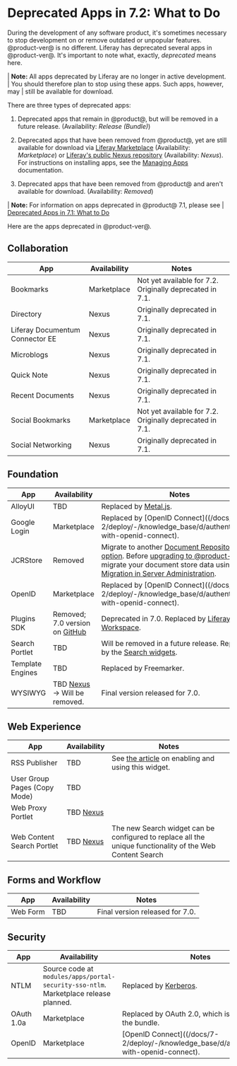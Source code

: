 # Deprecated Apps in 7.2: What to Do 

During the development of any software product, it's sometimes necessary to stop
development on or remove outdated or unpopular features. @product-ver@ is no
different. Liferay has deprecated several apps in @product-ver@. It's important
to note what, exactly, *deprecated* means here. 

| **Note:** All apps deprecated by Liferay are no longer in active development.
| You should therefore plan to stop using these apps. Such apps, however, may
| still be available for download.

There are three types of deprecated apps: 

1.  Deprecated apps that remain in @product@, but will be removed in a future
    release. (Availability: *Release \(Bundle\)*)

2.  Deprecated apps that have been removed from @product@, yet are still 
    available for download via [Liferay
    Marketplace](https://web.liferay.com/marketplace) (Availability:
    *Marketplace*) or [Liferay's public Nexus
    repository](https://repository.liferay.com/nexus/index.html#view-repositories)
    (Availability: *Nexus*). For instructions on installing apps, see the
    [Managing Apps](/docs/7-2/user/-/knowledge_base/u/managing-apps)
    documentation. 

3.  Deprecated apps that have been removed from @product@ and aren't available 
    for download. (Availability: *Removed*) 

| **Note:** For information on apps deprecated in @product@ 7.1, please see 
| [Deprecated Apps in 7.1: What to Do](/docs/7-1/deploy/-/knowledge_base/d/deprecated-apps-in-7-1-what-to-do)

Here are the apps deprecated in @product-ver@. 

## Collaboration

| App |  Availability |  Notes |
| --- | ------------- | ------ |
| Bookmarks | Marketplace | Not yet available for 7.2. Originally deprecated in 7.1. |
| Directory | Nexus | Originally deprecated in 7.1. |
| Liferay Documentum Connector EE | Nexus | Originally deprecated in 7.1. |
| Microblogs | Nexus | Originally deprecated in 7.1. |
| Quick Note | Nexus | Originally deprecated in 7.1. |
| Recent Documents | Nexus | Originally deprecated in 7.1. |
| Social Bookmarks | Marketplace | Not yet available for 7.2. Originally deprecated in 7.1. |
| Social Networking | Nexus | Originally deprecated in 7.1. |

## Foundation

| App |  Availability |  Notes |
| --- | ------------- | ------ |
| AlloyUI | TBD | Replaced by [Metal.js](https://metaljs.com/). | 
| Google Login | Marketplace | Replaced by [OpenID Connect]((/docs/7-2/deploy/-/knowledge_base/d/authenticating-with-openid-connect). |
| JCRStore | Removed | Migrate to another [Document Repository Store option](/docs/7-2/deploy/-/knowledge_base/d/document-repository-configuration). Before [upgrading to @product-ver@](/docs/7-2/deploy/-/knowledge_base/d/upgrading-to-product-ver), migrate your document store data using [Data Migration in Server Administration](/docs/7-2/user/-/knowledge_base/u/server-administration). |
| OpenID | Marketplace | Replaced by [OpenID Connect]((/docs/7-2/deploy/-/knowledge_base/d/authenticating-with-openid-connect). |
| Plugins SDK | Removed; 7.0 version on [GitHub](https://github.com/liferay/liferay-plugins) | Deprecated in 7.0. Replaced by [Liferay Workspace](/docs/7-2/reference/-/knowledge_base/r/liferay-workspace).  |
| Search Portlet | TBD | Will be removed in a future release. Replaced by the [Search widgets](/docs/7-1/user/-/knowledge_base/u/whats-new-with-search). |
| Template Engines | TBD | Replaced by Freemarker. |
| WYSIWYG | TBD [Nexus](https://repository.liferay.com/nexus/content/repositories/liferay-public-releases/com/liferay/com.liferay.wysiwyg.web/) &rarr; Will be removed. |  Final version released for 7.0. |

## Web Experience

| App |  Availability |  Notes |
| --- | ------------- | ------ |
| RSS Publisher | TBD | See [the article](/docs/7-1/user/-/knowledge_base/u/the-rss-publisher-widget) on enabling and using this widget. |
| User Group Pages (Copy Mode) | TBD |  |
| Web Proxy Portlet | TBD [Nexus](https://repository.liferay.com/nexus/service/local/repositories/liferay-public-releases/content/com/liferay/com.liferay.web.proxy.web/2.0.0/com.liferay.web.proxy.web-2.0.0.jar) |  |
| Web Content Search Portlet | TBD [Nexus](https://repository.liferay.com/nexus/service/local/repositories/liferay-public-releases/content/com/liferay/com.liferay.journal.content.search.web/2.0.0/com.liferay.journal.content.search.web-2.0.0.jar) | The new Search widget can be configured to replace all the unique functionality of the Web Content Search |

## Forms and Workflow

| App |  Availability |  Notes |
| --- | ------------- | ------ |
| Web Form | TBD | Final version released for 7.0. |

## Security

| App |  Availability |  Notes |
| --- | ------------------ | ----------- |
| NTLM | Source code at `modules/apps/portal-security-sso-ntlm`. Marketplace release planned. | Replaced by [Kerberos](/docs/7-2/deploy/-/knowledge_base/d/authenticating-with-kerberos). |
| OAuth 1.0a | Marketplace | Replaced by OAuth 2.0, which is included in the bundle. |
| OpenID | Marketplace | [OpenID Connect]((/docs/7-2/deploy/-/knowledge_base/d/authenticating-with-openid-connect). |
